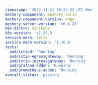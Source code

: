```yaml
---
timestamp: '2022-11-21 18:23:22 UTC Mon'
meshery-component: meshery-istio
meshery-component-version: edge
meshery-server-version: 'v0.6.28'
k8s-distro: minikube
k8s-version: 'v1.25.3'
service-mesh: istio
service-mesh-version: '1.16.0'
tests:
  pod/istiod: 'Running'
  pod/istio-egressgateway: 'Running'
  pod/istio-ingressgateway: 'Running'
  pod/grafana-addon: 'Running'
  pod/prometheus-addon: 'Running'
overall-status: 'passing'
---
```

